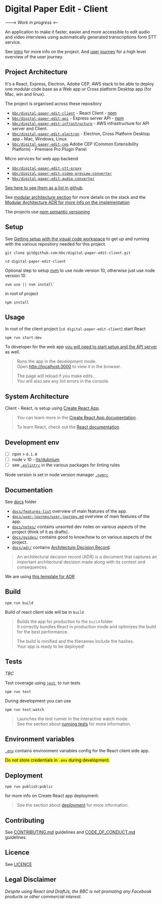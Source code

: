# Digital Paper Edit - Client

---> _Work in progress_ <--

An application to make it faster, easier and more accessible to edit audio and video interviews using automatically generated transcriptions form STT service.

See [intro](./docs/intro.md) for more info on the project. And [user journey](./docs/guides/user-journey/user-journey.md) for a high level overview of the user journey.

## Project Architecture 

It's a React, Express, Electron, Adobe CEP, AWS stack to be able to deploy one modular code base as a Web app or Cross platform Desktop app (for Mac, win and linux).

The project is organised across these repository 

- [`bbc/digital-paper-edit-client`](https://github.com/bbc/digital-paper-edit-client) - React Client - [npm](https://www.npmjs.com/package/@bbc/digital-paper-edit-client)
- [`bbc/digital-paper-edit-api`](https://github.com/bbc/digital-paper-edit-api) - Express server API - [npm](https://www.npmjs.com/package/@bbc/digital-paper-edit-api)
- [`bbc/digital-paper-edit-infrastructure`](https://github.com/bbc/digital-paper-edit-infrastructure) - AWS infrastructure for API server and Client.
- [`bbc/digital-paper-edit-electron`](https://github.com/bbc/digital-paper-edit-electron) - Electron, Cross Platform Desktop app - Mac, Windows, Linux
- [`bbc/digital-paper-edit-cep`](https://github.com/bbc/digital-paper-edit-cep) Adobe CEP (Common Extensibility Platform) - Premiere Pro Plugin Panel

Micro services for web app backend

- [`bbc/digital-paper-edit-stt-proxy`](https://github.com/bbc/digital-paper-edit-stt-proxy)
- [`bbc/digital-paper-edit-video-preview-converter`](https://github.com/bbc/digital-paper-edit-video-preview-converterr)
- [`bbc/digital-paper-edit-audio-converter`](https://github.com/bbc/digital-paper-edit-audio-converter)

[See here to see them as a list in github](https://github.com/topics/digital-paper-edit).

See [modular architecture section](./docs/guides/modular-architecture.md) for more details on the stack and the [Modular Architecture ADR for more info on the implementation](https://github.com/bbc/digital-paper-edit-client/blob/master/docs/ADR/2019-05-09-modular-architecture.md)

The projects use [npm semantic versioning](https://docs.npmjs.com/about-semantic-versioning)


## Setup

<!-- _stack - optional_

_How to build and run the code/app_ -->

See [Getting setup with the visual code workspace](docs/guides/visual-code-workspace-setup.md) to get up and running with the various repository needed for this project.


```
git clone git@github.com:bbc/digital-paper-edit-client.git
```

```
cd digital-paper-edit-client
```

Optional step to setup [nvm](https://github.com/nvm-sh/nvm) to use node version 10, otherwise just use node version 10
```
nvm use || nvm install`
```

in root of project
```
npm install
```

## Usage

<!-- `cd` into the individual repository inside [`./packages`](./packages) and npm start, or see respective README and package.json for how deal with each. -->


In root of the client project (`cd digital-paper-edit-client`) start React 

```
npm run start:dev
```

To developer for the web app [you will need to start setup and the API server](https://github.com/bbc/digital-paper-edit-api#setup) as well.


>Runs the app in the development mode.<br>
Open [http://localhost:3000](http://localhost:3000) to view it in the browser.
>
>The page will reload if you make edits.<br>
You will also see any lint errors in the console.

<!-- additionally to develop for electron also run ,in another terminal, in root of project.

```
make start-electron
``` -->



## System Architecture

Client - React, is setup using [Create React App](https://facebook.github.io/create-react-app/docs/getting-started).

>You can learn more in the [Create React App documentation](https://facebook.github.io/create-react-app/docs/getting-started).
>
>To learn React, check out the [React documentation](https://reactjs.org/).


## Development env

<!--
 _How to run the development environment_

_Coding style convention ref optional, eg which linter to use_

_Linting, github pre-push hook - optional_ -->

- [ ] npm > `6.1.0`
- [ ] node v 10 - [lts/dubnium](https://scotch.io/tutorials/whats-new-in-node-10-dubnium)
- [ ] see [`.eslintrc`](./.eslintrc) in the various packages for linting rules

Node version is set in node version manager [`.nvmrc`](https://github.com/creationix/nvm#nvmrc)

<!-- TODO: Setup eslint in express server -->

## Documentation

See [docs](./docs) folder 

- [`docs/features-list`](./docs/features-list.md) overview of main features of the app.
- [`docs/user-journey/user-journey.md`](./docs/user-journey/user-journey.md) overview of main features of the app.
- [`docs/notes/`](./docs/notes/) contains unsorted dev notes on various aspects of the project (think of it as drafts).
- [`docs/guides/`](./docs/guides/) contains good to know/how to on various aspects of the project.
- [`docs/adr/`](./docs/adr/) contains [Architecture Decision Record](https://github.com/joelparkerhenderson/architecture_decision_record).

> An architectural decision record (ADR) is a document that captures an important architectural decision made along with its context and consequences.

We are using [this template for ADR](https://gist.github.com/iaincollins/92923cc2c309c2751aea6f1b34b31d95)
<!-- 
[There also QA testing docs](./docs/qa/README.md) to manual test the component before a major release, (QA testing does not require any technical knowledge). -->


## Build

<!-- _How to run build_ -->

<!-- See README for individual packages for more details ?-->

```
npm run build
```

Build of react client side will be in `build`

>Builds the app for production to the `build` folder.<br>
It correctly bundles React in production mode and optimizes the build for the best performance.
>
>The build is minified and the filenames include the hashes.<br>
Your app is ready to be deployed!


<!-- 
### Electron - Build
First do `make build-react` then 

```
make build-electron
```

`packages/client/dist` will contain your packaged version of the app for desktop -->

## Tests

<!-- _How to carry out tests_ -->

_TBC_

Test coverage using [`jest`](https://jestjs.io/), to run tests

```
npm run test
```

During development you can use

```
npm run test:watch
```

>Launches the test runner in the interactive watch mode.<br>
See the section about [running tests](https://facebook.github.io/create-react-app/docs/running-tests) for more information.

<!-- See README for individual packages for more details -->


<!-- ## Travis CI

On commit this repo uses the [.travis.yml](./.travis.yml) config tu run the automated test on [travis CI](https://travis-ci.org/bbc/react-transcript-editor). -->

## Environment variables

[`.env`](./.env) contains environment variables config for the React client side app.

<mark>Do not store credentials in `.env` during development.</mark>

## Deployment

<!-- _How to deploy the code/app into test/staging/production_ -->

```
npm run publish:public
```

<!-- See README for individual packages for more details -->

for more info on Create React app deployment: 

>See the section about [deployment](https://facebook.github.io/create-react-app/docs/deployment) for more information.


## Contributing

See [CONTRIBUTING.md](./CONTRIBUTING.md) guidelines and [CODE_OF_CONDUCT.md](./CODE_OF_CONDUCT.md) guidelines.

## Licence
<!-- mention MIT Licence -->
See [LICENCE](./LICENCE.md)

## Legal Disclaimer

_Despite using React and DraftJs, the BBC is not promoting any Facebook products or other commercial interest._



